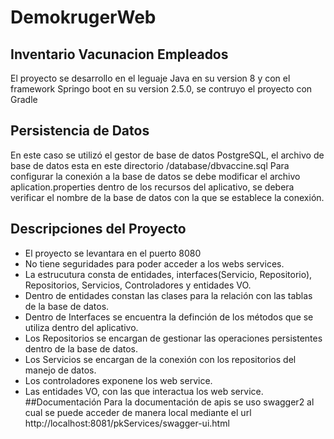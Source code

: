 # DemokrugerWeb
## Inventario Vacunacion Empleados
El proyecto se desarrollo en el leguaje Java en su version 8 y con el framework Springo boot en su version 2.5.0, se contruyo el proyecto con Gradle
## Persistencia de Datos
En este caso se utilizó el gestor de base de datos PostgreSQL, el archivo de base de datos esta en este directorio /database/dbvaccine.sql
Para configurar la conexión a la base de datos se debe modificar el archivo aplication.properties dentro de los recursos del aplicativo, se debera verificar el nombre de la base de datos con la que se establece la conexión.
## Descripciones del Proyecto
* El proyecto se levantara en el puerto 8080
* No tiene seguridades para poder acceder a los webs services.
* La estrucutura consta de entidades, interfaces(Servicio, Repositorio), Repositorios, Servicios, Controladores y entidades VO.
* Dentro de entidades constan las clases para la relación con las tablas de la base de datos.
* Dentro de Interfaces se encuentra la definción de los métodos que se utiliza dentro del aplicativo.
* Los Repositorios se encargan de gestionar las operaciones persistentes dentro de la base de datos.
* Los Servicios se encargan de la conexión con los repositorios del manejo de datos.
* Los controladores exponene los web service.
* Las entidades VO, con las que interactua los web service.
##Documentación
Para la documentación de apis se uso swagger2 al cual se puede acceder de manera local mediante el url http://localhost:8081/pkServices/swagger-ui.html


